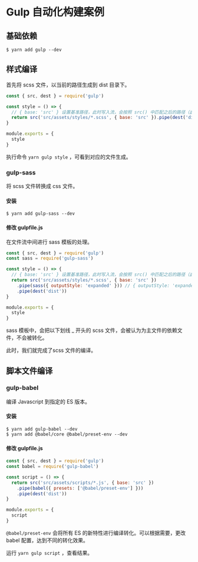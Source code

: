 # Gulp 自动化构建案例

## 基础依赖

```shell
$ yarn add gulp --dev
```

## 样式编译

首先将 scss 文件，以当前的路径生成到 dist 目录下。

```js
const { src, dest } = require('gulp')

const style = () => {
  // { base: 'src' } 设置基准路径，此时写入流，会按照 src() 中匹配之后的路径（此处路径为 /assets/styles/），生成文件
  return src('src/assets/styles/*.scss', { base: 'src' }).pipe(dest('dist'))
}

module.exports = {
  style
}
```

执行命令 `yarn gulp style` ，可看到对应的文件生成。

### gulp-sass

将 scss 文件转换成 css 文件。

#### 安装

```shell
$ yarn add gulp-sass --dev
```

#### 修改 gulpfile.js

在文件流中间进行 sass 模板的处理。

```js
const { src, dest } = require('gulp')
const sass = require('gulp-sass')

const style = () => {
  // { base: 'src' } 设置基准路径，此时写入流，会按照 src() 中匹配之后的路径（此处路径为 /assets/styles/），生成文件
  return src('src/assets/styles/*.scss', { base: 'src' })
    .pipe(sass({ outputStyle: 'expanded' })) // { outputStyle: 'expanded' } css 文件中，将中括号完全展开
    .pipe(dest('dist'))
}

module.exports = {
  style
}
```

sass 模板中，会把以下划线 _ 开头的 scss 文件，会被认为为主文件的依赖文件，不会被转化。

此时，我们就完成了scss 文件的编译。

## 脚本文件编译

### gulp-babel

编译 Javascript 到指定的 ES 版本。

#### 安装

```shell
$ yarn add gulp-babel --dev
$ yarn add @babel/core @babel/preset-env --dev
```

#### 修改 gulpfile.js

```js
const { src, dest } = require('gulp')
const babel = require('gulp-babel')

const script = () => {
  return src('src/assets/scripts/*.js', { base: 'src' })
    .pipe(babel({ presets: ['@babel/preset-env'] }))
    .pipe(dest('dist'))
}

module.exports = {
  script
}
```

`@babel/preset-env` 会将所有 ES 的新特性进行编译转化。可以根据需要，更改 babel 配置，达到不同的转化效果。

运行 `yarn gulp script` ，查看结果。

